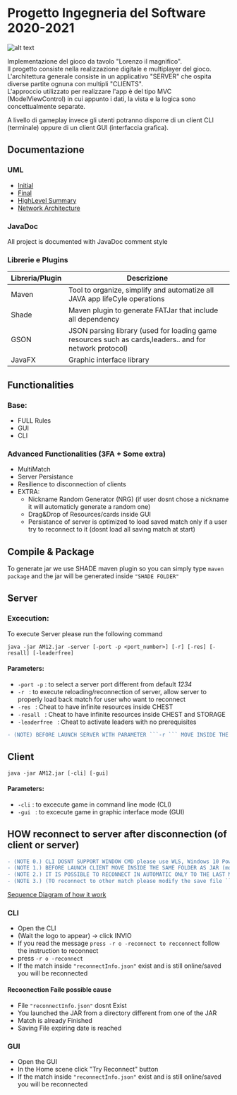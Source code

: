# Progetto Ingegneria del Software 2020-2021



![alt text](https://github.com/NicolaDean/ingswAM2021-Diana-Dean-Dominici/blob/master/src/main/resources/images/logo.jpg?raw=true)

Implementazione del gioco da tavolo "Lorenzo il magnifico".\
Il progetto consiste nella realizzazione digitale e multiplayer del gioco.\
L'architettura generale consiste in un applicativo "SERVER" che ospita diverse partite ognuna con multipli "CLIENTS".\
L'approccio utilizzato per realizzare l'app è del tipo MVC (ModelViewControl) in cui appunto i dati, la vista e la logica sono concettualmente separate.

A livello di gameplay invece gli utenti potranno disporre di un client CLI (terminale) oppure di un client GUI (interfaccia grafica).

## Documentazione

### UML

* [Initial](https://github.com/NicolaDean/ingswAM2021-Diana-Dean-Dominici/tree/master/Deliveries/UML/Initial/UML.svg)
* [Final](https://github.com/NicolaDean/ingswAM2021-Diana-Dean-Dominici/tree/master/Deliveries/UML/Final)
* [HighLevel Summary](https://github.com/NicolaDean/ingswAM2021-Diana-Dean-Dominici/blob/master/Deliveries/UML/Final/UMLsummary.png)
* [Network Architecture](https://github.com/NicolaDean/ingswAM2021-Diana-Dean-Dominici/blob/master/Deliveries/Network/Network%20structure.png)

### JavaDoc

All project is documented with JavaDoc comment style
### Librerie e Plugins

| Libreria/Plugin  | Descrizione |
| -------------    | ------------- |
| Maven   | Tool to organize, simplify and automatize all JAVA app lifeCyle operations   |
| Shade   | Maven plugin to generate FATJar that include all dependency                             |
| GSON    | JSON parsing library (used for loading game resources such as cards,leaders.. and for network protocol)                        |
| JavaFX  | Graphic interface library                                                                    |


## Functionalities

### Base:
* FULL Rules
* GUI
* CLI
### Advanced Functionalities (3FA + Some extra)
* MultiMatch
* Server Persistance
* Resilience to disconnection of clients
* EXTRA:
   * Nickname Random Generator (NRG) (if user dosnt chose a nickname it will automaticly generate a random one)
   * Drag&Drop of Resources/cards inside GUI
   * Persistance of server is optimized to load saved match only if a user try to reconnect to it (dosnt load all saving match at start)
## Compile & Package
To generate jar we use SHADE maven plugin so you can simply type ```maven package``` and the jar will be generated inside ```"SHADE FOLDER"```
## Server
### Excecution:
To execute Server please run the following command
```
java -jar AM12.jar -server [-port -p <port_number>] [-r] [-res] [-resall] [-leaderfree]
```
#### Parameters:
* ```-port -p```      : to select a server port different from default *1234*
* ```-r ```           : to execute reloading/reconnection of server, allow server to properly load back match for user who want to reconnect
* ```-res ```         : Cheat to have infinite resources inside CHEST
* ```-resall ```      : Cheat to have infinite resources inside CHEST and STORAGE
* ```-leaderfree ```  : Cheat to activate leaders with no prerequisites
```diff
- (NOTE) BEFORE LAUNCH SERVER WITH PARAMETER ```-r ``` MOVE INSIDE THE SAME FOLDER AS JAR (move with cd command)
```
## Client
```java -jar AM12.jar [-cli] [-gui]```

#### Parameters:
* ```-cli```      : to excecute game in command line mode (CLI)
* ```-gui ```     : to excecute game in graphic interface mode (GUI)

## HOW reconnect to server after disconnection (of client or server)
```diff
- (NOTE 0.) CLI DOSNT SUPPORT WINDOW CMD please use WLS, Windows 10 Powershell,MAC,Linux
- (NOTE 1.) BEFORE LAUNCH CLIENT MOVE INSIDE THE SAME FOLDER AS JAR (move with cd command)
- (NOTE 2.) IT IS POSSIBLE TO RECONNECT IN AUTOMATIC ONLY TO THE LAST MATCH ABBANDONED (read note3 to reconnect other match) 
- (NOTE 3.) (TO reconnect to other match please modify the save file ```reconnectInfo.json``` by hand)
```
[Sequence Diagram of how it work](https://github.com/NicolaDean/ingswAM2021-Diana-Dean-Dominici/blob/master/Deliveries/Network/Reconnection.png)
### CLI
* Open the CLI
* (Wait the logo to appear) -> click INVIO
* If you read the message ```press -r o -reconnect to recconnect``` follow the instruction to reconnect
* press ```-r o -reconnect```
* If the match inside ```"reconnectInfo.json"``` exist and is still online/saved you will be reconnected
#### Recoonection Faile possible cause
* File ```"reconnectInfo.json"``` dosnt Exist
* You launched the JAR from a directory different from one of the JAR
* Match is already Finished
* Saving File expiring date is reached
### GUI
* Open the GUI
* In the Home scene click  "Try Reconnect" button
* If the match inside ```"reconnectInfo.json"``` exist and is still online/saved you will be reconnected

